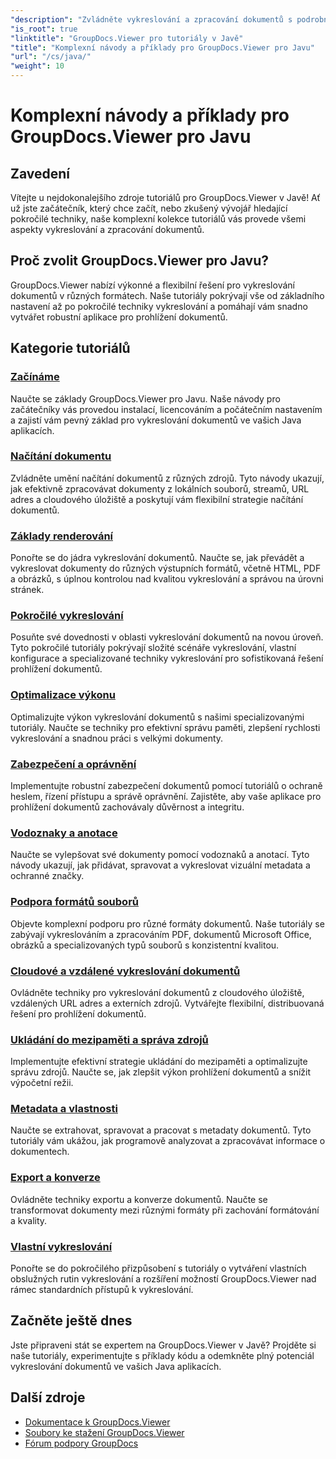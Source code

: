 ```yaml
---
"description": "Zvládněte vykreslování a zpracování dokumentů s podrobnými tutoriály o GroupDocs.Viewer v Javě. Naučte se techniky pro efektivní prohlížení dokumentů v různých formátech."
"is_root": true
"linktitle": "GroupDocs.Viewer pro tutoriály v Javě"
"title": "Komplexní návody a příklady pro GroupDocs.Viewer pro Javu"
"url": "/cs/java/"
"weight": 10
---
```


# Komplexní návody a příklady pro GroupDocs.Viewer pro Javu

## Zavedení
Vítejte u nejdokonalejšího zdroje tutoriálů pro GroupDocs.Viewer v Javě! Ať už jste začátečník, který chce začít, nebo zkušený vývojář hledající pokročilé techniky, naše komplexní kolekce tutoriálů vás provede všemi aspekty vykreslování a zpracování dokumentů.

## Proč zvolit GroupDocs.Viewer pro Javu?
GroupDocs.Viewer nabízí výkonné a flexibilní řešení pro vykreslování dokumentů v různých formátech. Naše tutoriály pokrývají vše od základního nastavení až po pokročilé techniky vykreslování a pomáhají vám snadno vytvářet robustní aplikace pro prohlížení dokumentů.

## Kategorie tutoriálů

### [Začínáme](./getting-started/)
Naučte se základy GroupDocs.Viewer pro Javu. Naše návody pro začátečníky vás provedou instalací, licencováním a počátečním nastavením a zajistí vám pevný základ pro vykreslování dokumentů ve vašich Java aplikacích.

### [Načítání dokumentu](./document-loading/)
Zvládněte umění načítání dokumentů z různých zdrojů. Tyto návody ukazují, jak efektivně zpracovávat dokumenty z lokálních souborů, streamů, URL adres a cloudového úložiště a poskytují vám flexibilní strategie načítání dokumentů.

### [Základy renderování](./rendering-basics/)
Ponořte se do jádra vykreslování dokumentů. Naučte se, jak převádět a vykreslovat dokumenty do různých výstupních formátů, včetně HTML, PDF a obrázků, s úplnou kontrolou nad kvalitou vykreslování a správou na úrovni stránek.

### [Pokročilé vykreslování](./advanced-rendering/)
Posuňte své dovednosti v oblasti vykreslování dokumentů na novou úroveň. Tyto pokročilé tutoriály pokrývají složité scénáře vykreslování, vlastní konfigurace a specializované techniky vykreslování pro sofistikovaná řešení prohlížení dokumentů.

### [Optimalizace výkonu](./performance-optimization/)
Optimalizujte výkon vykreslování dokumentů s našimi specializovanými tutoriály. Naučte se techniky pro efektivní správu paměti, zlepšení rychlosti vykreslování a snadnou práci s velkými dokumenty.

### [Zabezpečení a oprávnění](./security-permissions/)
Implementujte robustní zabezpečení dokumentů pomocí tutoriálů o ochraně heslem, řízení přístupu a správě oprávnění. Zajistěte, aby vaše aplikace pro prohlížení dokumentů zachovávaly důvěrnost a integritu.

### [Vodoznaky a anotace](./watermarks-annotations/)
Naučte se vylepšovat své dokumenty pomocí vodoznaků a anotací. Tyto návody ukazují, jak přidávat, spravovat a vykreslovat vizuální metadata a ochranné značky.

### [Podpora formátů souborů](./file-formats-support/)
Objevte komplexní podporu pro různé formáty dokumentů. Naše tutoriály se zabývají vykreslováním a zpracováním PDF, dokumentů Microsoft Office, obrázků a specializovaných typů souborů s konzistentní kvalitou.

### [Cloudové a vzdálené vykreslování dokumentů](./cloud-remote-document-rendering/)
Ovládněte techniky pro vykreslování dokumentů z cloudového úložiště, vzdálených URL adres a externích zdrojů. Vytvářejte flexibilní, distribuovaná řešení pro prohlížení dokumentů.

### [Ukládání do mezipaměti a správa zdrojů](./caching-resource-management/)
Implementujte efektivní strategie ukládání do mezipaměti a optimalizujte správu zdrojů. Naučte se, jak zlepšit výkon prohlížení dokumentů a snížit výpočetní režii.

### [Metadata a vlastnosti](./metadata-properties/)
Naučte se extrahovat, spravovat a pracovat s metadaty dokumentů. Tyto tutoriály vám ukážou, jak programově analyzovat a zpracovávat informace o dokumentech.

### [Export a konverze](./export-conversion/)
Ovládněte techniky exportu a konverze dokumentů. Naučte se transformovat dokumenty mezi různými formáty při zachování formátování a kvality.

### [Vlastní vykreslování](./custom-rendering/)
Ponořte se do pokročilého přizpůsobení s tutoriály o vytváření vlastních obslužných rutin vykreslování a rozšíření možností GroupDocs.Viewer nad rámec standardních přístupů k vykreslování.

## Začněte ještě dnes
Jste připraveni stát se expertem na GroupDocs.Viewer v Javě? Projděte si naše tutoriály, experimentujte s příklady kódu a odemkněte plný potenciál vykreslování dokumentů ve vašich Java aplikacích.

## Další zdroje
- [Dokumentace k GroupDocs.Viewer](https://reference.groupdocs.com/viewer/java/)
- [Soubory ke stažení GroupDocs.Viewer](https://downloads.groupdocs.com/viewer/java)
- [Fórum podpory GroupDocs](https://forum.groupdocs.com/c/viewer/)